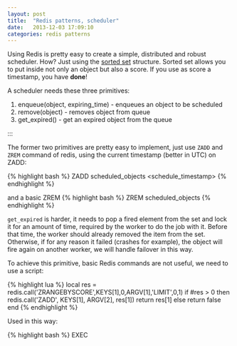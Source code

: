 ```yaml
---
layout: post
title:  "Redis patterns, scheduler"
date:   2013-12-03 17:09:10
categories: redis patterns
---
```


Using Redis is pretty easy to create a simple, distributed and robust scheduler.
How? Just using the [sorted set](http://redis.io/commands#sorted_set) structure.
Sorted set allows you to put inside not only an object but also a score.
If you use as score a timestamp, you have **done**!

A scheduler needs these three primitives:

1. enqueue(object, expiring_time) - enqueues an object to be scheduled
2. remove(object) - removes object from queue
3. get_expired() - get an expired object from the queue

:::

The former two primitives are pretty easy to implement, just use `ZADD` and `ZREM` command of redis, using the current timestamp (better in UTC) on ZADD:

{% highlight bash %}
ZADD scheduled_objects <schedule_timestamp> <object-id>
{% endhighlight %}

and a basic ZREM
{% highlight bash %}
ZREM scheduled_objects <object-id>
{% endhighlight %}

`get_expired` is harder, it needs to pop a fired element from the set and lock it
for an amount of time, required by the worker to do the job with it.
Before that time, the worker should already removed the item from the set.
Otherwise, if for any reason it failed (crashes for example), the object will
fire again on another worker, we will handle failover in this way.

To achieve this primitive, basic Redis commands are not useful, we need to use a script:

{% highlight lua %}
local res = redis.call('ZRANGEBYSCORE',KEYS[1],0,ARGV[1],'LIMIT',0,1)
if #res > 0 then
  redis.call('ZADD', KEYS[1], ARGV[2], res[1])
  return res[1]
else
  return false
end
{% endhighlight %}

Used in this way:

{% highlight bash %}
EXEC <script> 1 scheduled_objects <now> <now+lock_for> 
{% endhighlight %}

Finally you need a process-worker, written in any language you want that
every N seconds polls redis using get_expired() primitive, getting jobs and running the work.

Conclusion:

Polling, scheduling precision of >= 0 and < polling interval. Bad words?
Probably, but I think may be good tradeoff if the result is a scheduler with no master/slaves synchonizations, simplicity and robust failover.